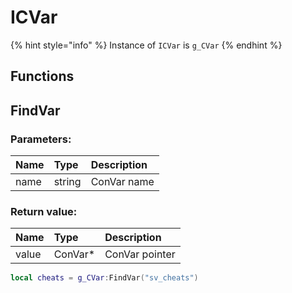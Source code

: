 # ICVar

{% hint style="info" %}
Instance of `ICVar` is `g_CVar`
{% endhint %}

## Functions

## FindVar

### Parameters:

| Name | Type | Description |
| :--- | :--- | :--- |
| name | string | ConVar name |

### Return value:

| Name | Type | Description |
| :--- | :--- | :--- |
| value | ConVar\* | ConVar pointer |

```lua
local cheats = g_CVar:FindVar("sv_cheats")
```
